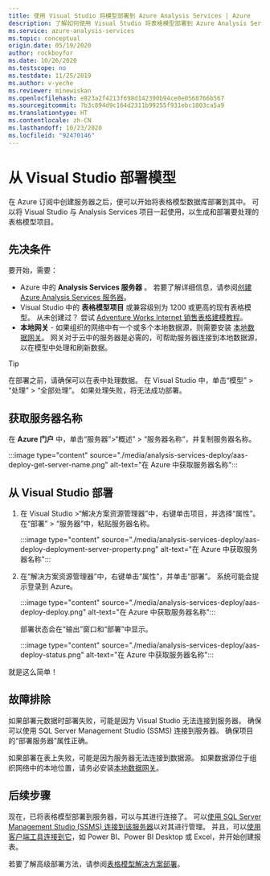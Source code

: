 ```yaml
---
title: 使用 Visual Studio 将模型部署到 Azure Analysis Services | Azure
description: 了解如何使用 Visual Studio 将表格模型部署到 Azure Analysis Services 服务器。
ms.service: azure-analysis-services
ms.topic: conceptual
origin.date: 05/19/2020
author: rockboyfor
ms.date: 10/26/2020
ms.testscope: no
ms.testdate: 11/25/2019
ms.author: v-yeche
ms.reviewer: minewiskan
ms.openlocfilehash: e823a2f4213f698d142390b94ce0e0568766b567
ms.sourcegitcommit: 7b3c894d9c164d2311b99255f931ebc1803ca5a9
ms.translationtype: HT
ms.contentlocale: zh-CN
ms.lasthandoff: 10/23/2020
ms.locfileid: "92470146"
---
```

# <a name="deploy-a-model-from-visual-studio"></a>从 Visual Studio 部署模型

在 Azure 订阅中创建服务器之后，便可以开始将表格模型数据库部署到其中。 可以将 Visual Studio 与 Analysis Services 项目一起使用，以生成和部署要处理的表格模型项目。 

## <a name="prerequisites"></a>先决条件

要开始，需要：

* Azure 中的 **Analysis Services 服务器** 。 若要了解详细信息，请参阅[创建 Azure Analysis Services 服务器](analysis-services-create-server.md)。
* Visual Studio 中的 **表格模型项目** 或兼容级别为 1200 或更高的现有表格模型。 从未创建过？ 尝试 [Adventure Works Internet 销售表格建模教程](https://docs.microsoft.com/analysis-services/tutorial-tabular-1400/as-adventure-works-tutorial)。
* **本地网关** - 如果组织的网络中有一个或多个本地数据源，则需要安装 [本地数据网关](analysis-services-gateway.md)。 网关对于云中的服务器是必需的，可帮助服务器连接到本地数据源，以在模型中处理和刷新数据。

> [!TIP]
> 在部署之前，请确保可以在表中处理数据。 在 Visual Studio 中，单击“模型” > “处理” > “全部处理”。 如果处理失败，将无法成功部署。
> 
> 

## <a name="get-the-server-name"></a>获取服务器名称

在 **Azure 门户** 中，单击“服务器”>“概述” > “服务器名称”，并复制服务器名称。

:::image type="content" source="./media/analysis-services-deploy/aas-deploy-get-server-name.png" alt-text="在 Azure 中获取服务器名称":::

## <a name="to-deploy-from-visual-studio"></a>从 Visual Studio 部署

1. 在 Visual Studio >“解决方案资源管理器”中，右键单击项目，并选择“属性”。 在“部署” > “服务器”中，粘贴服务器名称。    

    :::image type="content" source="./media/analysis-services-deploy/aas-deploy-deployment-server-property.png" alt-text="在 Azure 中获取服务器名称":::

2. 在“解决方案资源管理器”中，右键单击“属性”，并单击“部署”。 系统可能会提示登录到 Azure。

    :::image type="content" source="./media/analysis-services-deploy/aas-deploy-deploy.png" alt-text="在 Azure 中获取服务器名称":::

    部署状态会在“输出”窗口和“部署”中显示。

    :::image type="content" source="./media/analysis-services-deploy/aas-deploy-status.png" alt-text="在 Azure 中获取服务器名称":::

就是这么简单！

## <a name="troubleshooting"></a>故障排除

如果部署元数据时部署失败，可能是因为 Visual Studio 无法连接到服务器。 确保可以使用 SQL Server Management Studio (SSMS) 连接到服务器。 确保项目的“部署服务器”属性正确。

如果部署在表上失败，可能是因为服务器无法连接到数据源。 如果数据源位于组织网络中的本地位置，请务必安装[本地数据网关](analysis-services-gateway.md)。

## <a name="next-steps"></a>后续步骤

现在，已将表格模型部署到服务器，可以与其进行连接了。 可以[使用 SQL Server Management Studio (SSMS) 连接到该服务器](analysis-services-manage.md)以对其进行管理。 并且，可以[使用客户端工具连接到它](analysis-services-connect.md)，如 Power BI、Power BI Desktop 或 Excel，并开始创建报表。

若要了解高级部署方法，请参阅[表格模型解决方案部署](https://docs.microsoft.com/analysis-services/deployment/tabular-model-solution-deployment?view=azure-analysis-services-current)。

<!-- Update_Description: update meta properties, wording update, update link -->